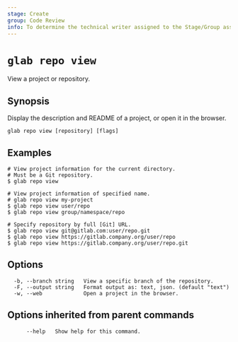 ```yaml
---
stage: Create
group: Code Review
info: To determine the technical writer assigned to the Stage/Group associated with this page, see https://about.gitlab.com/handbook/product/ux/technical-writing/#assignments
---
```


<!--
This documentation is auto generated by a script.
Please do not edit this file directly. Run `make gen-docs` instead.
-->

# `glab repo view`

View a project or repository.

## Synopsis

Display the description and README of a project, or open it in the browser.

```plaintext
glab repo view [repository] [flags]
```

## Examples

```console
# View project information for the current directory.
# Must be a Git repository.
$ glab repo view

# View project information of specified name.
# glab repo view my-project
$ glab repo view user/repo
$ glab repo view group/namespace/repo

# Specify repository by full [Git] URL.
$ glab repo view git@gitlab.com:user/repo.git
$ glab repo view https://gitlab.company.org/user/repo
$ glab repo view https://gitlab.company.org/user/repo.git

```

## Options

```plaintext
  -b, --branch string   View a specific branch of the repository.
  -F, --output string   Format output as: text, json. (default "text")
  -w, --web             Open a project in the browser.
```

## Options inherited from parent commands

```plaintext
      --help   Show help for this command.
```
